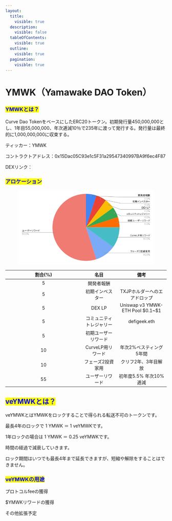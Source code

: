 ```yaml
---
layout:
  title:
    visible: true
  description:
    visible: false
  tableOfContents:
    visible: true
  outline:
    visible: true
  pagination:
    visible: true
---
```


# YMWK（Yamawake DAO Token）

### <mark style="color:blue;">YMWKとは？</mark> <a href="#usercontent-gai-yao" id="usercontent-gai-yao"></a>

Curve Dao TokenをベースにしたERC20トークン。初期発行量450,000,000とし、1年目55,000,000、年次逓減10％で235年に渡って発行する。発行量は最終的に1,000,000,000に収束する。

ティッカー：YMWK

コントラクトアドレス：0x15Dac05C93e1c5F31a29547340997BA9f6ec4F87

DEXリンク：

### <mark style="color:blue;">アロケーション</mark>

<figure><img src="../.gitbook/assets/chart.png" alt=""><figcaption></figcaption></figure>

<table><thead><tr><th width="224.33333333333331" align="center">割合(%)</th><th align="center">名目</th><th align="center">備考</th></tr></thead><tbody><tr><td align="center">5</td><td align="center">開発者報酬</td><td align="center"></td></tr><tr><td align="center">5</td><td align="center">初期インベスター</td><td align="center">TXJPホルダーへのエアドロップ</td></tr><tr><td align="center">5</td><td align="center">DEX LP</td><td align="center">Uniswap v3 YMWK-ETH Pool $0.1~$1</td></tr><tr><td align="center">5</td><td align="center">コミュニティトレジャリー</td><td align="center">defigeek.eth</td></tr><tr><td align="center">5</td><td align="center">初期ユーザーリワード</td><td align="center"></td></tr><tr><td align="center">10</td><td align="center">CurveLP用リワード</td><td align="center">年次2%ベスティング5年間</td></tr><tr><td align="center">10</td><td align="center">フェーズ2投資家用</td><td align="center">クリフ2年、3年目解放</td></tr><tr><td align="center">55</td><td align="center">ユーザーリワード</td><td align="center">初年度5.5% 年次10%逓減</td></tr></tbody></table>

## <mark style="color:blue;">veYMWKとは？</mark>

veYMWKとはYMWKをロックすることで得られる転送不可のトークンです。

最長4年のロックで 1 YMWK ＝ 1 veYMWKです。

1年ロックの場合は 1 YMWK ＝ 0.25 veYMWKです。

時間の経過で減衰していきます。

ロック期間はいつでも最長4年まで延長できますが、短縮や解除をすることはできません。

### <mark style="color:blue;">veYMWKの用途</mark>

プロトコルfeeの獲得

$YMWKリワードの獲得

その他拡張予定

